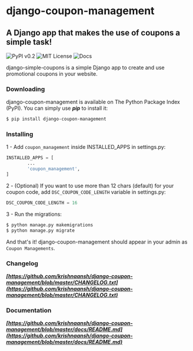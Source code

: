 # django-coupon-management
##  A Django app that makes the use of coupons a simple task!

![PyPI v0.2](https://img.shields.io/badge/PyPI-v0.2-blue.svg)
![MIT License](https://img.shields.io/badge/License-MIT-lightgray.svg)
![Docs](https://img.shields.io/badge/docs-meh-orange.svg)

django-simple-coupons is a simple Django app to create and use promotional coupons in your website.

### Downloading

django-coupon-management is available on The Python Package Index (PyPI). You can simply use ***pip*** to install it:

```bash
$ pip install django-coupon-management
```

### Installing

1 - Add ```coupon_management``` inside INSTALLED_APPS in settings.py:

```python
INSTALLED_APPS = [
        ...
        'coupon_management',
]
```

2 - (Optional) If you want to use more than 12 chars (default) for your coupon code, add ```DSC_COUPON_CODE_LENGTH``` variable in settings.py:

```python
DSC_COUPON_CODE_LENGTH = 16
```

3 - Run the migrations:

```bash
$ python manage.py makemigrations
$ python manage.py migrate
```

And that's it! django-coupon-management should appear in your admin as ```Coupon Managements```.

### Changelog

***[https://github.com/krishnaansh/django-coupon-management/blob/master/CHANGELOG.txt](https://github.com/krishnaansh/django-coupon-management/blob/master/CHANGELOG.txt)***

### Documentation

***[https://github.com/krishnaansh/django-coupon-management/blob/master/docs/README.md](https://github.com/krishnaansh/django-coupon-management/blob/master/docs/README.md)***
